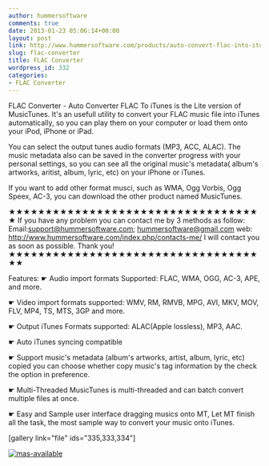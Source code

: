 ```yaml
---
author: hummersoftware
comments: true
date: 2013-01-23 05:06:14+00:00
layout: post
link: http://www.hummersoftware.com/products/auto-convert-flac-into-itunes/flac-converter
slug: flac-converter
title: FLAC Converter
wordpress_id: 332
categories:
- FLAC Converter
---
```


FLAC Converter - Auto Converter FLAC To iTunes is the Lite version of MusicTunes. It's an usefull utility to convert your FLAC music file into iTunes automatically, so you can play them on your computer or load them onto your iPod, iPhone or iPad.

You can select the output tunes audio formats (MP3, ACC, ALAC). The music metadata also can be saved in the converter progress with your personal settings, so you can see all the original music's metadata( album's artworks, aritist, album, lyric, etc) on your iPhone or iTunes.

If you want to add other format musci, such as WMA, Ogg Vorbis, Ogg Speex, AC-3, you can download the other product named MusicTunes.

★★★★★★★★★★★★★★★★★★★★★★★★★★★★★★★★★★★
If you have any problem you can contact me by 3 methods as follow:
Email:support@hummersoftware.com; hummersoftware@gmail.com
web: http://www.hummersoftware.com/index.php/contacts-me/
I will contact you as soon as possible. Thank you!
★★★★★★★★★★★★★★★★★★★★★★★★★★★★★★★★★★★★

Features:
☛ Audio import formats Supported:
FLAC, WMA, OGG, AC-3, APE, and more.

☛ Video import formats supported:
WMV, RM, RMVB, MPG, AVI, MKV, MOV, FLV, MP4, TS, MTS, 3GP and more.

☛ Output iTunes Formats supported:
ALAC(Apple lossless), MP3, AAC.

☛ Auto iTunes syncing compatible

☛ Support music's metadata (album's artworks, artist, album, lyric, etc) copied
you can choose whether copy music's tag information by the check the option in preference.

☛ Multi-Threaded
MusicTunes is multi-threaded and can batch convert multiple files at once.

☛ Easy and Sample user interface
dragging musics onto MT, Let MT finish all the task, the most sample way to convert your music onto iTunes.

[gallery link="file" ids="335,333,334"]


[![mas-available](http://www.hummersoftware.com/wp-content/uploads/2012/12/mas-available.png)](https://itunes.apple.com/us/app/flac-converter-auto-converter/id594390767?ls=1&mt=12)
